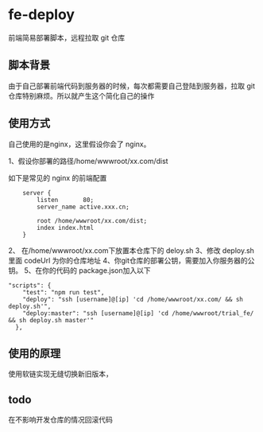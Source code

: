 # fe-deploy
前端简易部署脚本，远程拉取 git 仓库

## 脚本背景
由于自己部署前端代码到服务器的时候，每次都需要自己登陆到服务器，拉取 git 仓库特别麻烦。所以就产生这个简化自己的操作

## 使用方式
自己使用的是nginx，这里假设你会了 nginx。

1、假设你部署的路径/home/wwwroot/xx.com/dist

如下是常见的 nginx 的前端配置

```
	server {
        listen       80;
        server_name active.xxx.cn;

		root /home/wwwroot/xx.com/dist;
		index index.html
    }
```
2、 在/home/wwwroot/xx.com下放置本仓库下的 deloy.sh
3、修改 deploy.sh 里面 codeUrl 为你的仓库地址
4、你git仓库的部署公钥，需要加入你服务器的公钥。
5、在你的代码的 package.json加入以下

```
"scripts": {
    "test": "npm run test",
    "deploy": "ssh [username]@[ip] 'cd /home/wwwroot/xx.com/ && sh deploy.sh'",
    "deploy:master": "ssh [username]@[ip] 'cd /home/wwwroot/trial_fe/ && sh deploy.sh master'"
  },
```

## 使用的原理
使用软链实现无缝切换新旧版本，

## todo
在不影响开发仓库的情况回滚代码






